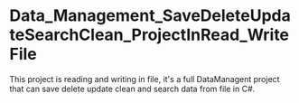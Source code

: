 # Data_Management_SaveDeleteUpdateSearchClean_ProjectInRead_WriteFile
This project is reading and writing in file, it's a full DataManagent project that can save delete update clean and search data from file in C#.
